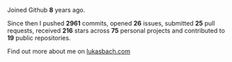 Joined Github **8** years ago.

Since then I pushed **2961** commits, opened **26** issues, submitted **25** pull requests, received **216** stars across **75** personal projects and contributed to **19** public repositories.

Find out more about me on [lukasbach.com](https://lukasbach.com)
